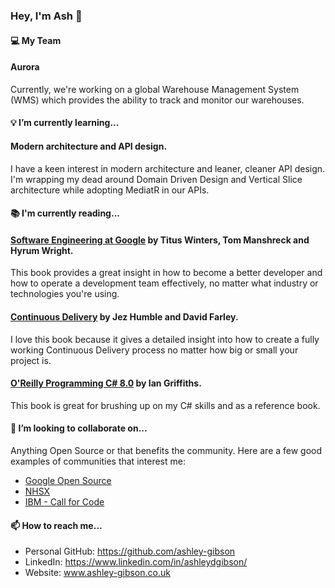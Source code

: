 ### Hey, I'm Ash 👋

#### 💻 My Team 

#### Aurora

Currently, we're working on a global Warehouse Management System (WMS) which provides the ability to track and monitor our warehouses.

#### 💡 I’m currently learning...

#### Modern architecture and API design.

I have a keen interest in modern architecture and leaner, cleaner API design. I'm wrapping my dead around Domain Driven Design and Vertical Slice architecture while adopting MediatR in our APIs.

#### 📚 I'm currently reading...

#### [Software Engineering at Google](https://www.oreilly.com/library/view/software-engineering-at/9781492082781/) by Titus Winters, Tom Manshreck and Hyrum Wright.

This book provides a great insight in how to become a better developer and how to operate a development team effectively, no matter what industry or technologies you're using.

#### [Continuous Delivery](https://martinfowler.com/books/continuousDelivery.html "Continuous Delivery") by Jez Humble and David Farley.

I love this book because it gives a detailed insight into how to create a fully working Continuous Delivery process no matter how big or small your project is.

#### [O'Reilly Programming C# 8.0](https://www.oreilly.com/library/view/programming-c-80/9781492056805/ "O'Reilly Programming C# 8.0") by Ian Griffiths.

This book is great for brushing up on my C# skills and as a reference book.

#### 👯 I’m looking to collaborate on...

Anything Open Source or that benefits the community. Here are a few good examples of communities that interest me:

- [Google Open Source](https://opensource.google/community "Google Open Source")
- [NHSX](https://github.com/nhsx/ "NHSX")
- [IBM - Call for Code](https://developer.ibm.com/callforcode/ "IBM - Call for Code")

#### 📫 How to reach me...

- Personal GitHub: https://github.com/ashley-gibson
- LinkedIn: https://www.linkedin.com/in/ashleydgibson/
- Website: www.ashley-gibson.co.uk
